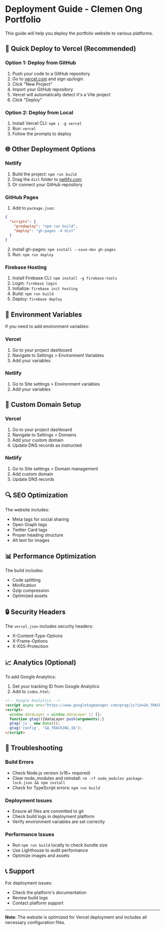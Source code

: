 # Deployment Guide - Clemen Ong Portfolio

This guide will help you deploy the portfolio website to various platforms.

## 🚀 Quick Deploy to Vercel (Recommended)

### Option 1: Deploy from GitHub
1. Push your code to a GitHub repository
2. Go to [vercel.com](https://vercel.com) and sign up/login
3. Click "New Project"
4. Import your GitHub repository
5. Vercel will automatically detect it's a Vite project
6. Click "Deploy"

### Option 2: Deploy from Local
1. Install Vercel CLI: `npm i -g vercel`
2. Run: `vercel`
3. Follow the prompts to deploy

## 🌐 Other Deployment Options

### Netlify
1. Build the project: `npm run build`
2. Drag the `dist` folder to [netlify.com](https://netlify.com)
3. Or connect your GitHub repository

### GitHub Pages
1. Add to `package.json`:
```json
{
  "scripts": {
    "predeploy": "npm run build",
    "deploy": "gh-pages -d dist"
  }
}
```
2. Install gh-pages: `npm install --save-dev gh-pages`
3. Run: `npm run deploy`

### Firebase Hosting
1. Install Firebase CLI: `npm install -g firebase-tools`
2. Login: `firebase login`
3. Initialize: `firebase init hosting`
4. Build: `npm run build`
5. Deploy: `firebase deploy`

## 🔧 Environment Variables

If you need to add environment variables:

### Vercel
1. Go to your project dashboard
2. Navigate to Settings > Environment Variables
3. Add your variables

### Netlify
1. Go to Site settings > Environment variables
2. Add your variables

## 📱 Custom Domain Setup

### Vercel
1. Go to your project dashboard
2. Navigate to Settings > Domains
3. Add your custom domain
4. Update DNS records as instructed

### Netlify
1. Go to Site settings > Domain management
2. Add custom domain
3. Update DNS records

## 🔍 SEO Optimization

The website includes:
- Meta tags for social sharing
- Open Graph tags
- Twitter Card tags
- Proper heading structure
- Alt text for images

## 📊 Performance Optimization

The build includes:
- Code splitting
- Minification
- Gzip compression
- Optimized assets

## 🔒 Security Headers

The `vercel.json` includes security headers:
- X-Content-Type-Options
- X-Frame-Options
- X-XSS-Protection

## 📈 Analytics (Optional)

To add Google Analytics:
1. Get your tracking ID from Google Analytics
2. Add to `index.html`:
```html
<!-- Google Analytics -->
<script async src="https://www.googletagmanager.com/gtag/js?id=GA_TRACKING_ID"></script>
<script>
  window.dataLayer = window.dataLayer || [];
  function gtag(){dataLayer.push(arguments);}
  gtag('js', new Date());
  gtag('config', 'GA_TRACKING_ID');
</script>
```

## 🐛 Troubleshooting

### Build Errors
- Check Node.js version (v16+ required)
- Clear node_modules and reinstall: `rm -rf node_modules package-lock.json && npm install`
- Check for TypeScript errors: `npm run build`

### Deployment Issues
- Ensure all files are committed to git
- Check build logs in deployment platform
- Verify environment variables are set correctly

### Performance Issues
- Run `npm run build` locally to check bundle size
- Use Lighthouse to audit performance
- Optimize images and assets

## 📞 Support

For deployment issues:
- Check the platform's documentation
- Review build logs
- Contact platform support

---

**Note**: The website is optimized for Vercel deployment and includes all necessary configuration files. 